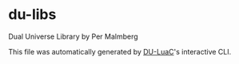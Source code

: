 # du-libs

Dual Universe Library by Per Malmberg

This file was automatically generated by [DU-LuaC](https://github.com/wolfe-labs/DU-LuaC)'s interactive CLI.